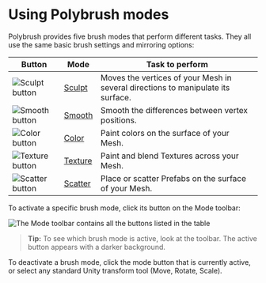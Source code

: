 # Using Polybrush modes

Polybrush provides five brush modes that perform different tasks. They all use the same basic brush settings and mirroring options:

| **Button**                           | **Mode**                    | **Task to perform**                                          |
| ------------------------------------ | --------------------------- | ------------------------------------------------------------ |
| ![Sculpt button](images/icons/Sculpt.png)         | [Sculpt](modes_sculpt.md)   | Moves the vertices of your Mesh in several directions to manipulate its surface. |
| ![Smooth button](images/icons/Smooth.png)         | [Smooth](modes_smooth.md)   | Smooth the differences between vertex positions.             |
| ![Color button](images/icons/Palette.png)        | [Color](modes_color.md)     | Paint colors on the surface of your Mesh.                    |
| ![Texture button](images/icons/Bricks.png)         | [Texture](modes_texture.md) | Paint and blend Textures across your Mesh.                   |
| ![Scatter button](images/icons/FlowerAndGrass.png) | [Scatter](modes_prefab.md)  | Place or scatter Prefabs on the surface of your Mesh.        |

To activate a specific brush mode, click its button on the Mode toolbar:

![The Mode toolbar contains all the buttons listed in the table](images/Polybrush_ModeToolbar.png)

> **Tip:** To see which brush mode is active, look at the toolbar. The active button appears with a darker background.

To deactivate a brush mode, click the mode button that is currently active, or select any standard Unity transform tool (Move, Rotate, Scale).
